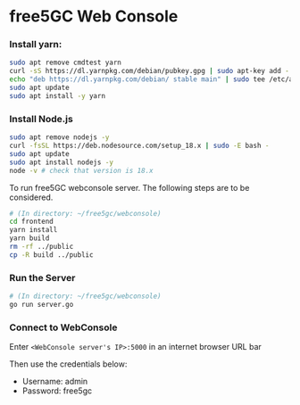 # free5GC Web Console

### Install yarn:
```bash
sudo apt remove cmdtest yarn
curl -sS https://dl.yarnpkg.com/debian/pubkey.gpg | sudo apt-key add -
echo "deb https://dl.yarnpkg.com/debian/ stable main" | sudo tee /etc/apt/sources.list.d/yarn.list
sudo apt update
sudo apt install -y yarn
```

### Install Node.js
```bash
sudo apt remove nodejs -y
curl -fsSL https://deb.nodesource.com/setup_18.x | sudo -E bash -
sudo apt update
sudo apt install nodejs -y
node -v # check that version is 18.x
```

To run free5GC webconsole server. The following steps are to be considered.
```bash
# (In directory: ~/free5gc/webconsole)
cd frontend
yarn install
yarn build
rm -rf ../public
cp -R build ../public
```

### Run the Server
```bash
# (In directory: ~/free5gc/webconsole)
go run server.go
```

### Connect to WebConsole

Enter `<WebConsole server's IP>:5000` in an internet browser URL bar

Then use the credentials below:
- Username: admin
- Password: free5gc
